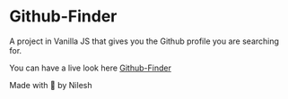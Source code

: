 # Github-Finder
A project in Vanilla JS that gives you the Github profile you are searching for.

You can have a live look here [Github-Finder](https://githubfindr.netlify.app/)

Made with 💓 by Nilesh
